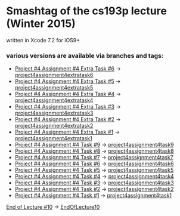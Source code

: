 # Smashtag of the cs193p lecture (Winter 2015)

written in Xcode 7.2 for iOS9+


### various versions are available via branches and tags:

+ [Project #4 Assignment #4 Extra Task #6](http://cs193p.m2m.at/cs193p-project-4-assignment-4-extra-task-6-winter-2015/) -> [project4assignment4extratask6](https://github.com/m2mtech/smashtag-2015/tree/project4assignment4extratask6)
+ [Project #4 Assignment #4 Extra Task #5](http://cs193p.m2m.at/cs193p-project-4-assignment-4-extra-task-5-winter-2015/) -> [project4assignment4extratask5](https://github.com/m2mtech/smashtag-2015/tree/project4assignment4extratask5)
+ [Project #4 Assignment #4 Extra Task #4](http://cs193p.m2m.at/cs193p-project-4-assignment-4-extra-task-4-winter-2015/) -> [project4assignment4extratask4](https://github.com/m2mtech/smashtag-2015/tree/project4assignment4extratask4)
+ [Project #4 Assignment #4 Extra Task #3](http://cs193p.m2m.at/cs193p-project-4-assignment-4-extra-task-3-winter-2015/) -> [project4assignment4extratask3](https://github.com/m2mtech/smashtag-2015/tree/project4assignment4extratask3)
+ [Project #4 Assignment #4 Extra Task #2](http://cs193p.m2m.at/cs193p-project-4-assignment-4-extra-task-2-winter-2015/) -> [project4assignment4extratask2](https://github.com/m2mtech/smashtag-2015/tree/project4assignment4extratask2)
+ [Project #4 Assignment #4 Extra Task #1](http://cs193p.m2m.at/cs193p-project-4-assignment-4-extra-task-1-winter-2015/) -> [project4assignment4extratask1](https://github.com/m2mtech/smashtag-2015/tree/project4assignment4extratask1)
+ [Project #4 Assignment #4 Task #9](http://cs193p.m2m.at/cs193p-project-4-assignment-4-task-9-winter-2015/) -> [project4assignment4task9](https://github.com/m2mtech/smashtag-2015/tree/project4assignment4task9)
+ [Project #4 Assignment #4 Task #8](http://cs193p.m2m.at/cs193p-project-4-assignment-4-task-8-winter-2015/) -> [project4assignment4task8](https://github.com/m2mtech/smashtag-2015/tree/project4assignment4task8)
+ [Project #4 Assignment #4 Task #7](http://cs193p.m2m.at/cs193p-project-4-assignment-4-task-7-winter-2015/) -> [project4assignment4task7](https://github.com/m2mtech/smashtag-2015/tree/project4assignment4task7)
+ [Project #4 Assignment #4 Task #6](http://cs193p.m2m.at/cs193p-project-4-assignment-4-task-6-winter-2015/) -> [project4assignment4task6](https://github.com/m2mtech/smashtag-2015/tree/project4assignment4task6)
+ [Project #4 Assignment #4 Task #5](http://cs193p.m2m.at/cs193p-project-4-assignment-4-task-5-winter-2015/) -> [project4assignment4task5](https://github.com/m2mtech/smashtag-2015/tree/project4assignment4task5)
+ [Project #4 Assignment #4 Task #4](http://cs193p.m2m.at/cs193p-project-4-assignment-4-task-4-winter-2015/) -> [project4assignment4task4](https://github.com/m2mtech/smashtag-2015/tree/project4assignment4task4)
+ [Project #4 Assignment #4 Task #3](http://cs193p.m2m.at/cs193p-project-4-assignment-4-task-3-winter-2015/) -> [project4assignment4task3](https://github.com/m2mtech/smashtag-2015/tree/project4assignment4task3)
+ [Project #4 Assignment #4 Task #2](http://cs193p.m2m.at/cs193p-project-4-assignment-4-task-2-winter-2015/) -> [project4assignment4task2](https://github.com/m2mtech/smashtag-2015/tree/project4assignment4task2)
+ [Project #4 Assignment #4 Task #1](http://cs193p.m2m.at/cs193p-project-4-assignment-4-task-1-winter-2015/) -> [project4assignment4task1](https://github.com/m2mtech/smashtag-2015/tree/project4assignment4task1)

[End of Lecture #10](http://cs193p.m2m.at/cs193p-lecture-10-table-view-winter-2015/) -> [EndOfLecture10](https://github.com/m2mtech/smashtag-2015/tree/EndOfLecture10)
